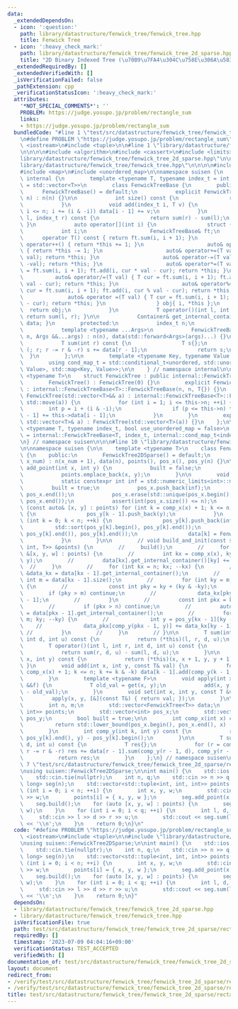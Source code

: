 ```yaml
---
data:
  _extendedDependsOn:
  - icon: ':question:'
    path: library/datastructure/fenwick_tree/fenwick_tree.hpp
    title: Fenwick Tree
  - icon: ':heavy_check_mark:'
    path: library/datastructure/fenwick_tree/fenwick_tree_2d_sparse.hpp
    title: "2D Binary Indexed Tree (\u70B9\u7FA4\u304C\u758E\u306A\u5834\u5408)"
  _extendedRequiredBy: []
  _extendedVerifiedWith: []
  _isVerificationFailed: false
  _pathExtension: cpp
  _verificationStatusIcon: ':heavy_check_mark:'
  attributes:
    '*NOT_SPECIAL_COMMENTS*': ''
    PROBLEM: https://judge.yosupo.jp/problem/rectangle_sum
    links:
    - https://judge.yosupo.jp/problem/rectangle_sum
  bundledCode: "#line 1 \"test/src/datastructure/fenwick_tree/fenwick_tree_2d_sparse/rectangle_sum.test.cpp\"\
    \n#define PROBLEM \"https://judge.yosupo.jp/problem/rectangle_sum\"\n\n#include\
    \ <iostream>\n#include <tuple>\n\n#line 1 \"library/datastructure/fenwick_tree/fenwick_tree_2d_sparse.hpp\"\
    \n\n\n\n#include <algorithm>\n#include <cassert>\n#include <limits>\n#line 8 \"\
    library/datastructure/fenwick_tree/fenwick_tree_2d_sparse.hpp\"\n\n#line 1 \"\
    library/datastructure/fenwick_tree/fenwick_tree.hpp\"\n\n\n\n#include <vector>\n\
    #include <map>\n#include <unordered_map>\n\nnamespace suisen {\n    namespace\
    \ internal {\n        template <typename T, typename index_t = int, typename Container\
    \ = std::vector<T>>\n        class FenwickTreeBase {\n        public:\n      \
    \      FenwickTreeBase() = default;\n            explicit FenwickTreeBase(index_t\
    \ n) : n(n) {}\n\n            int size() const {\n                return n;\n\
    \            }\n            void add(index_t i, T v) {\n                for (++i;\
    \ i <= n; i += (i & -i)) data[i - 1] += v;\n            }\n            T sum(index_t\
    \ l, index_t r) const {\n                return sum(r) - sum(l);\n           \
    \ }\n            auto operator[](int i) {\n                struct {\n        \
    \            int i;\n                    FenwickTreeBase& ft;\n              \
    \      operator T() const { return ft.sum(i, i + 1); }\n                    auto&\
    \ operator++() { return *this += 1; }\n                    auto& operator--()\
    \ { return *this -= 1; }\n                    auto& operator+=(T val) { ft.add(i,\
    \ val); return *this; }\n                    auto& operator-=(T val) { ft.add(i,\
    \ -val); return *this; }\n                    auto& operator*=(T val) { T cur\
    \ = ft.sum(i, i + 1); ft.add(i, cur * val - cur); return *this; }\n          \
    \          auto& operator/=(T val) { T cur = ft.sum(i, i + 1); ft.add(i, cur /\
    \ val - cur); return *this; }\n                    auto& operator%=(T val) { T\
    \ cur = ft.sum(i, i + 1); ft.add(i, cur % val - cur); return *this; }\n      \
    \              auto& operator =(T val) { T cur = ft.sum(i, i + 1); ft.add(i, val\
    \ - cur); return *this; }\n                } obj{ i, *this };\n              \
    \  return obj;\n            }\n            T operator()(int l, int r) const {\
    \ return sum(l, r); }\n\n            Container& get_internal_container() { return\
    \ data; }\n        protected:\n            index_t n;\n            Container data;\n\
    \            template <typename ...Args>\n            FenwickTreeBase(index_t\
    \ n, Args &&...args) : n(n), data(std::forward<Args>(args)...) {}\n        private:\n\
    \            T sum(int r) const {\n                T s{};\n                for\
    \ (; r; r -= r & -r) s += data[r - 1];\n                return s;\n          \
    \  }\n        };\n\n        template <typename Key, typename Value, bool unordered>\n\
    \        using cond_map_t = std::conditional_t<unordered, std::unordered_map<Key,\
    \ Value>, std::map<Key, Value>>;\n\n    } // namespace internal\n\n    template\
    \ <typename T>\n    struct FenwickTree : public internal::FenwickTreeBase<T> {\n\
    \        FenwickTree() : FenwickTree(0) {}\n        explicit FenwickTree(int n)\
    \ : internal::FenwickTreeBase<T>::FenwickTreeBase(n, n, T{}) {}\n        explicit\
    \ FenwickTree(std::vector<T>&& a) : internal::FenwickTreeBase<T>::FenwickTreeBase(a.size(),\
    \ std::move(a)) {\n            for (int i = 1; i <= this->n; ++i) {\n        \
    \        int p = i + (i & -i);\n                if (p <= this->n) this->data[p\
    \ - 1] += this->data[i - 1];\n            }\n        }\n        explicit FenwickTree(const\
    \ std::vector<T>& a) : FenwickTree(std::vector<T>(a)) {}\n    };\n\n    template\
    \ <typename T, typename index_t, bool use_unordered_map = false>\n    using MapFenwickTree\
    \ = internal::FenwickTreeBase<T, index_t, internal::cond_map_t<index_t, T, use_unordered_map>>;\n\
    \n} // namespace suisen\n\n\n#line 10 \"library/datastructure/fenwick_tree/fenwick_tree_2d_sparse.hpp\"\
    \n\nnamespace suisen {\n\n    template <typename T>\n    class FenwickTree2DSparse\
    \ {\n    public:\n        FenwickTree2DSparse() = default;\n        explicit FenwickTree2DSparse(int\
    \ x_num) : n(x_num + 1), data(n), points(), pos_x(), pos_y(n) {}\n\n        void\
    \ add_point(int x, int y) {\n            built = false;\n            pos_x.push_back(x);\n\
    \            points.emplace_back(x, y);\n        }\n\n        void build() {\n\
    \            static constexpr int inf = std::numeric_limits<int>::max();\n   \
    \         built = true;\n            pos_x.push_back(inf);\n            std::sort(pos_x.begin(),\
    \ pos_x.end());\n            pos_x.erase(std::unique(pos_x.begin(), pos_x.end()),\
    \ pos_x.end());\n            assert(int(pos_x.size()) <= n);\n            for\
    \ (const auto& [x, y] : points) for (int k = comp_x(x) + 1; k <= n; k += k & -k)\
    \ {\n                pos_y[k - 1].push_back(y);\n            }\n            for\
    \ (int k = 0; k < n; ++k) {\n                pos_y[k].push_back(inf);\n      \
    \          std::sort(pos_y[k].begin(), pos_y[k].end());\n                pos_y[k].erase(std::unique(pos_y[k].begin(),\
    \ pos_y[k].end()), pos_y[k].end());\n                data[k] = FenwickTree<T>(pos_y[k].size());\n\
    \            }\n        }\n\n        // void build_and_init(const std::vector<std::tuple<int,\
    \ int, T>> &points) {\n        //     build();\n        //     for (const auto\
    \ &[x, y, w] : points) {\n        //         int kx = comp_x(x), ky = comp_y(kx,\
    \ y);\n        //         data[kx].get_internal_container()[ky] += w;\n      \
    \  //     }\n        //     for (int kx = n; kx; --kx) {\n        //         auto\
    \ &data_kx = data[kx - 1].get_internal_container();\n        //         const\
    \ int m = data[kx - 1].size();\n        //         for (int ky = m; ky; --ky)\
    \ {\n        //             const int pky = ky + (ky & -ky);\n        //     \
    \        if (pky > m) continue;\n        //             data_kx[pky - 1] += data[ky\
    \ - 1];\n        //         }\n        //         const int pkx = kx + (kx & -kx);\n\
    \        //         if (pkx > n) continue;\n        //         auto &data_pkx\
    \ = data[pkx - 1].get_internal_container();\n        //         for (int ky =\
    \ m; ky; --ky) {\n        //             int y = pos_y[kx - 1][ky - 1];\n    \
    \    //             data_pkx[comp_y(pkx - 1, y)] += data_kx[ky - 1];\n       \
    \ //         }\n        //     }\n        // }\n\n        T sum(int l, int r,\
    \ int d, int u) const {\n            return (*this)(l, r, d, u);\n        }\n\
    \        T operator()(int l, int r, int d, int u) const {\n            assert(built);\n\
    \            return sum(r, d, u) - sum(l, d, u);\n        }\n\n        T get(int\
    \ x, int y) const {\n            return (*this)(x, x + 1, y, y + 1);\n       \
    \ }\n        void add(int x, int y, const T& val) {\n            for (int k =\
    \ comp_x(x) + 1; k <= n; k += k & -k) data[k - 1].add(comp_y(k - 1, y), val);\n\
    \        }\n        template <typename F>\n        void apply(int x, int y, F\
    \ &&f) {\n            T old_val = get(x, y);\n            add(x, y, f(old_val)\
    \ - old_val);\n        }\n        void set(int x, int y, const T &val) {\n   \
    \         apply(x, y, [&](const T&) { return val; });\n        }\n\n    private:\n\
    \        int n, m;\n        std::vector<FenwickTree<T>> data;\n        std::vector<std::pair<int,\
    \ int>> points;\n        std::vector<int> pos_x;\n        std::vector<std::vector<int>>\
    \ pos_y;\n        bool built = true;\n\n        int comp_x(int x) const {\n  \
    \          return std::lower_bound(pos_x.begin(), pos_x.end(), x) - pos_x.begin();\n\
    \        }\n        int comp_y(int k, int y) const {\n            return std::lower_bound(pos_y[k].begin(),\
    \ pos_y[k].end(), y) - pos_y[k].begin();\n        }\n\n        T sum(int r, int\
    \ d, int u) const {\n            T res{};\n            for (r = comp_x(r); r;\
    \ r -= r & -r) res += data[r - 1].sum(comp_y(r - 1, d), comp_y(r - 1, u));\n \
    \           return res;\n        }\n    };\n} // namespace suisen\n\n\n\n#line\
    \ 7 \"test/src/datastructure/fenwick_tree/fenwick_tree_2d_sparse/rectangle_sum.test.cpp\"\
    \nusing suisen::FenwickTree2DSparse;\n\nint main() {\n    std::ios::sync_with_stdio(false);\n\
    \    std::cin.tie(nullptr);\n    int n, q;\n    std::cin >> n >> q;\n    FenwickTree2DSparse<long\
    \ long> seg(n);\n    std::vector<std::tuple<int, int, int>> points(n);\n    for\
    \ (int i = 0; i < n; ++i) {\n        int x, y, w;\n        std::cin >> x >> y\
    \ >> w;\n        points[i] = { x, y, w };\n        seg.add_point(x, y);\n    }\n\
    \    seg.build();\n    for (auto [x, y, w] : points) {\n        seg.add(x, y,\
    \ w);\n    }\n    for (int i = 0; i < q; ++i) {\n        int l, d, r, u;\n   \
    \     std::cin >> l >> d >> r >> u;\n        std::cout << seg.sum(l, r, d, u)\
    \ << '\\n';\n    }\n    return 0;\n}\n"
  code: "#define PROBLEM \"https://judge.yosupo.jp/problem/rectangle_sum\"\n\n#include\
    \ <iostream>\n#include <tuple>\n\n#include \"library/datastructure/fenwick_tree/fenwick_tree_2d_sparse.hpp\"\
    \nusing suisen::FenwickTree2DSparse;\n\nint main() {\n    std::ios::sync_with_stdio(false);\n\
    \    std::cin.tie(nullptr);\n    int n, q;\n    std::cin >> n >> q;\n    FenwickTree2DSparse<long\
    \ long> seg(n);\n    std::vector<std::tuple<int, int, int>> points(n);\n    for\
    \ (int i = 0; i < n; ++i) {\n        int x, y, w;\n        std::cin >> x >> y\
    \ >> w;\n        points[i] = { x, y, w };\n        seg.add_point(x, y);\n    }\n\
    \    seg.build();\n    for (auto [x, y, w] : points) {\n        seg.add(x, y,\
    \ w);\n    }\n    for (int i = 0; i < q; ++i) {\n        int l, d, r, u;\n   \
    \     std::cin >> l >> d >> r >> u;\n        std::cout << seg.sum(l, r, d, u)\
    \ << '\\n';\n    }\n    return 0;\n}"
  dependsOn:
  - library/datastructure/fenwick_tree/fenwick_tree_2d_sparse.hpp
  - library/datastructure/fenwick_tree/fenwick_tree.hpp
  isVerificationFile: true
  path: test/src/datastructure/fenwick_tree/fenwick_tree_2d_sparse/rectangle_sum.test.cpp
  requiredBy: []
  timestamp: '2023-07-09 04:04:16+09:00'
  verificationStatus: TEST_ACCEPTED
  verifiedWith: []
documentation_of: test/src/datastructure/fenwick_tree/fenwick_tree_2d_sparse/rectangle_sum.test.cpp
layout: document
redirect_from:
- /verify/test/src/datastructure/fenwick_tree/fenwick_tree_2d_sparse/rectangle_sum.test.cpp
- /verify/test/src/datastructure/fenwick_tree/fenwick_tree_2d_sparse/rectangle_sum.test.cpp.html
title: test/src/datastructure/fenwick_tree/fenwick_tree_2d_sparse/rectangle_sum.test.cpp
---
```

